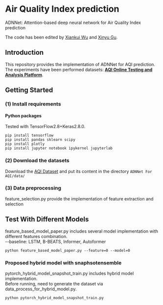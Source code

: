 ﻿# Air Quality Index prediction

ADNNet: Attention-based deep neural network for Air Quality Index prediction

The code has been edited by [Xiankui Wu](https://scholar.google.com.hk/citations?hl=zh-CN&user=S4APvPAAAAAJ) and [Xinyu Gu](https://scholar.google.com.hk/citations?hl=zh-CN&user=GxEQpHkAAAAJ).

## Introduction

This repository provides the implementation of ADNNet for AQI prediction. The experiments have been performed datasets:  [**AQI Online Testing and Analysis Platform**](https://www.aqistudy.cn/).


## Getting Started

### (1) Install requirements

#### Python packages
Tested with TensorFlow2.8+Keras2.8.0.

    pip install tensorflow
    pip install pandas sklearn scipy
    pip install plotly
    pip install jupyter notebook ipykernel jupyterlab

### (2) Download the datasets

Download the [AQI Dataset](https://www.aqistudy.cn/) and put its content in the directory `ADNNet For AQI/data/`


### (3) Data preprocessing  
  
feature_selection.py provide the implementation of feature extraction and selection



  
## Test With Different Models
  
feature_based_model_paper.py includes several model implementation with different features combination.  
--baseline: LSTM, B-BEATS, Informer, Autoformer 
  

```  
python feature_based_model_paper.py --feature=0 --model=0  
```  
  
### Proposed hybrid model with snaphsotensemble  
  
pytorch_hybrid_model_snapshot_train.py includes hybrid model implementation.   
Before running, need to generate the dataset via data_process_for_hybrid_model.py.  
  
```  
python pytorch_hybrid_model_snapshot_train.py  
```
